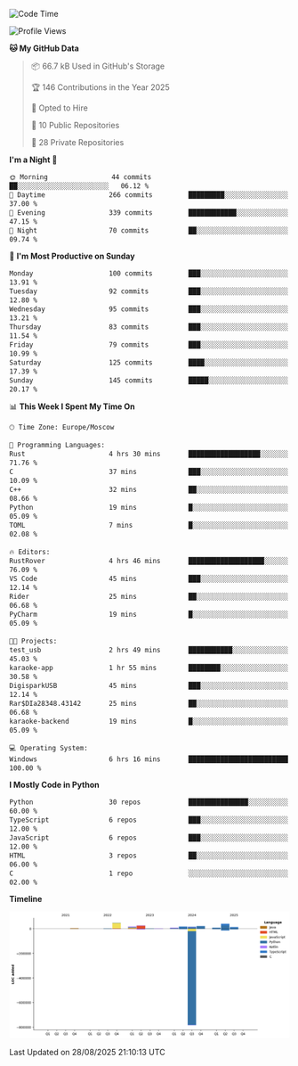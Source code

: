 <!--START_SECTION:waka-->
![Code Time](http://img.shields.io/badge/Code%20Time-806%20hrs%202%20mins-blue)

![Profile Views](http://img.shields.io/badge/Profile%20Views-0-blue)

**🐱 My GitHub Data** 

> 📦 66.7 kB Used in GitHub's Storage 
 > 
> 🏆 146 Contributions in the Year 2025
 > 
> 💼 Opted to Hire
 > 
> 📜 10 Public Repositories 
 > 
> 🔑 28 Private Repositories 
 > 
**I'm a Night 🦉** 

```text
🌞 Morning                44 commits          ██░░░░░░░░░░░░░░░░░░░░░░░   06.12 % 
🌆 Daytime                266 commits         █████████░░░░░░░░░░░░░░░░   37.00 % 
🌃 Evening                339 commits         ████████████░░░░░░░░░░░░░   47.15 % 
🌙 Night                  70 commits          ██░░░░░░░░░░░░░░░░░░░░░░░   09.74 % 
```
📅 **I'm Most Productive on Sunday** 

```text
Monday                   100 commits         ███░░░░░░░░░░░░░░░░░░░░░░   13.91 % 
Tuesday                  92 commits          ███░░░░░░░░░░░░░░░░░░░░░░   12.80 % 
Wednesday                95 commits          ███░░░░░░░░░░░░░░░░░░░░░░   13.21 % 
Thursday                 83 commits          ███░░░░░░░░░░░░░░░░░░░░░░   11.54 % 
Friday                   79 commits          ███░░░░░░░░░░░░░░░░░░░░░░   10.99 % 
Saturday                 125 commits         ████░░░░░░░░░░░░░░░░░░░░░   17.39 % 
Sunday                   145 commits         █████░░░░░░░░░░░░░░░░░░░░   20.17 % 
```


📊 **This Week I Spent My Time On** 

```text
🕑︎ Time Zone: Europe/Moscow

💬 Programming Languages: 
Rust                     4 hrs 30 mins       ██████████████████░░░░░░░   71.76 % 
C                        37 mins             ███░░░░░░░░░░░░░░░░░░░░░░   10.09 % 
C++                      32 mins             ██░░░░░░░░░░░░░░░░░░░░░░░   08.66 % 
Python                   19 mins             █░░░░░░░░░░░░░░░░░░░░░░░░   05.09 % 
TOML                     7 mins              █░░░░░░░░░░░░░░░░░░░░░░░░   02.08 % 

🔥 Editors: 
RustRover                4 hrs 46 mins       ███████████████████░░░░░░   76.09 % 
VS Code                  45 mins             ███░░░░░░░░░░░░░░░░░░░░░░   12.14 % 
Rider                    25 mins             ██░░░░░░░░░░░░░░░░░░░░░░░   06.68 % 
PyCharm                  19 mins             █░░░░░░░░░░░░░░░░░░░░░░░░   05.09 % 

🐱‍💻 Projects: 
test_usb                 2 hrs 49 mins       ███████████░░░░░░░░░░░░░░   45.03 % 
karaoke-app              1 hr 55 mins        ████████░░░░░░░░░░░░░░░░░   30.58 % 
DigisparkUSB             45 mins             ███░░░░░░░░░░░░░░░░░░░░░░   12.14 % 
Rar$DIa28348.43142       25 mins             ██░░░░░░░░░░░░░░░░░░░░░░░   06.68 % 
karaoke-backend          19 mins             █░░░░░░░░░░░░░░░░░░░░░░░░   05.09 % 

💻 Operating System: 
Windows                  6 hrs 16 mins       █████████████████████████   100.00 % 
```

**I Mostly Code in Python** 

```text
Python                   30 repos            ███████████████░░░░░░░░░░   60.00 % 
TypeScript               6 repos             ███░░░░░░░░░░░░░░░░░░░░░░   12.00 % 
JavaScript               6 repos             ███░░░░░░░░░░░░░░░░░░░░░░   12.00 % 
HTML                     3 repos             ██░░░░░░░░░░░░░░░░░░░░░░░   06.00 % 
C                        1 repo              ░░░░░░░░░░░░░░░░░░░░░░░░░   02.00 % 
```



**Timeline**

![Lines of Code chart](https://raw.githubusercontent.com/adlemx/adlemx/main/assets/bar_graph.png)


 Last Updated on 28/08/2025 21:10:13 UTC
<!--END_SECTION:waka-->
